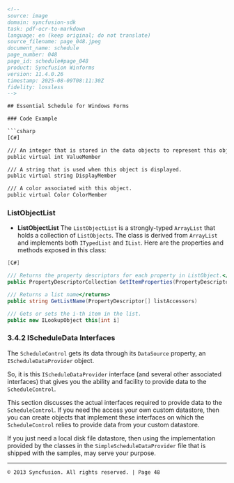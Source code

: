 ```html
<!-- 
source: image
domain: syncfusion-sdk
task: pdf-ocr-to-markdown
language: en (keep original; do not translate)
source_filename: page_048.jpeg
document_name: schedule
page_number: 048
page_id: schedule#page_048
product: Syncfusion Winforms
version: 11.4.0.26
timestamp: 2025-08-09T08:11:30Z
fidelity: lossless
-->

## Essential Schedule for Windows Forms

### Code Example

```csharp
[C#]

/// An integer that is stored in the data objects to represent this object.
public virtual int ValueMember

/// A string that is used when this object is displayed.
public virtual string DisplayMember

/// A color associated with this object.
public virtual Color ColorMember
```

### ListObjectList

- **ListObjectList**
  The `ListObjectList` is a strongly-typed `ArrayList` that holds a collection of `ListObjects`. The class is derived from `ArrayList` and implements both `ITypedList` and `IList`. Here are the properties and methods exposed in this class:

```csharp
[C#]

/// Returns the property descriptors for each property in ListObject.</returns>
public PropertyDescriptorCollection GetItemProperties(PropertyDescriptor[] listAccessors)

/// Returns a list name</returns>
public string GetListName(PropertyDescriptor[] listAccessors)

/// Gets or sets the i-th item in the list.
public new ILookupObject this[int i]
```

### 3.4.2 IScheduleData Interfaces

The `ScheduleControl` gets its data through its `DataSource` property, an `IScheduleDataProvider` object.

So, it is this `IScheduleDataProvider` interface (and several other associated interfaces) that gives you the ability and facility to provide data to the `ScheduleControl`.

This section discusses the actual interfaces required to provide data to the `ScheduleControl`. If you need the access your own custom datastore, then you can create objects that implement these interfaces on which the `ScheduleControl` relies to provide data from your custom datastore.

If you just need a local disk file datastore, then using the implementation provided by the classes in the `SimpleScheduleDataProvider` file that is shipped with the samples, may serve your purpose.

---

```xml
© 2013 Syncfusion. All rights reserved. | Page 48
```

<!-- tags: [product, schedule, WinForms, listobjectlist, ischeduledata, interface, custom datastore, data provider] keywords: [schedulecontrol, datasource, listobjectlist, propertydescriptor, propertydescriptorcollection, ilookupobject, developers] -->
```